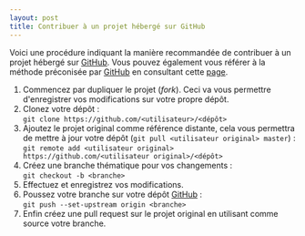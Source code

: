 ```yaml
---
layout: post
title: Contribuer à un projet hébergé sur GitHub
---
```

Voici une procédure indiquant la manière recommandée de contribuer à un projet hébergé sur [GitHub]. Vous pouvez également vous référer à la méthode préconisée par [GitHub] en consultant cette [page].

1. Commencez par dupliquer le projet (_fork_). Ceci va vous permettre d'enregistrer vos modifications sur votre propre dépôt.
2. Clonez votre dépôt :  
``git clone https://github.com/<utilisateur>/<dépôt>``
3. Ajoutez le projet original comme référence distante, cela vous permettra de mettre à jour votre dépôt (``git pull <utilisateur original> master``) :  
``git remote add <utilisateur original> https://github.com/<utilisateur original>/<dépôt>``
4. Créez une branche thématique pour vos changements :  
``git checkout -b <branche>``
5. Effectuez et enregistrez vos modifications.
6. Poussez votre branche sur votre dépôt [GitHub] :  
``git push --set-upstream origin <branche>``
7. Enfin créez une pull request sur le projet original en utilisant comme source votre branche.

[GitHub]: https://github.com/
[page]: https://guides.github.com/activities/contributing-to-open-source/#contributing